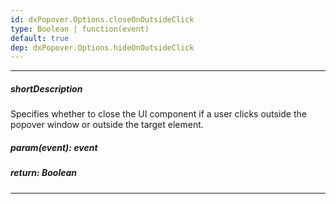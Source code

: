 ```yaml
---
id: dxPopover.Options.closeOnOutsideClick
type: Boolean | function(event)
default: true
dep: dxPopover.Options.hideOnOutsideClick
---
```

---
##### shortDescription
Specifies whether to close the UI component if a user clicks outside the popover window or outside the target element.

##### param(event): event
<!-- %param(event)% -->

##### return: Boolean
<!-- %return% -->

---

<!-- import * from 'api-reference\10 UI Components\dxOverlay\1 Configuration\closeOnOutsideClick.md' -->